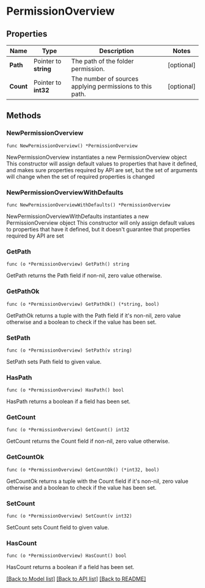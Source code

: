 # PermissionOverview

## Properties

Name | Type | Description | Notes
------------ | ------------- | ------------- | -------------
**Path** | Pointer to **string** | The path of the folder permission. | [optional] 
**Count** | Pointer to **int32** | The number of sources applying permissions to this path. | [optional] 

## Methods

### NewPermissionOverview

`func NewPermissionOverview() *PermissionOverview`

NewPermissionOverview instantiates a new PermissionOverview object
This constructor will assign default values to properties that have it defined,
and makes sure properties required by API are set, but the set of arguments
will change when the set of required properties is changed

### NewPermissionOverviewWithDefaults

`func NewPermissionOverviewWithDefaults() *PermissionOverview`

NewPermissionOverviewWithDefaults instantiates a new PermissionOverview object
This constructor will only assign default values to properties that have it defined,
but it doesn't guarantee that properties required by API are set

### GetPath

`func (o *PermissionOverview) GetPath() string`

GetPath returns the Path field if non-nil, zero value otherwise.

### GetPathOk

`func (o *PermissionOverview) GetPathOk() (*string, bool)`

GetPathOk returns a tuple with the Path field if it's non-nil, zero value otherwise
and a boolean to check if the value has been set.

### SetPath

`func (o *PermissionOverview) SetPath(v string)`

SetPath sets Path field to given value.

### HasPath

`func (o *PermissionOverview) HasPath() bool`

HasPath returns a boolean if a field has been set.

### GetCount

`func (o *PermissionOverview) GetCount() int32`

GetCount returns the Count field if non-nil, zero value otherwise.

### GetCountOk

`func (o *PermissionOverview) GetCountOk() (*int32, bool)`

GetCountOk returns a tuple with the Count field if it's non-nil, zero value otherwise
and a boolean to check if the value has been set.

### SetCount

`func (o *PermissionOverview) SetCount(v int32)`

SetCount sets Count field to given value.

### HasCount

`func (o *PermissionOverview) HasCount() bool`

HasCount returns a boolean if a field has been set.


[[Back to Model list]](../README.md#documentation-for-models) [[Back to API list]](../README.md#documentation-for-api-endpoints) [[Back to README]](../README.md)


